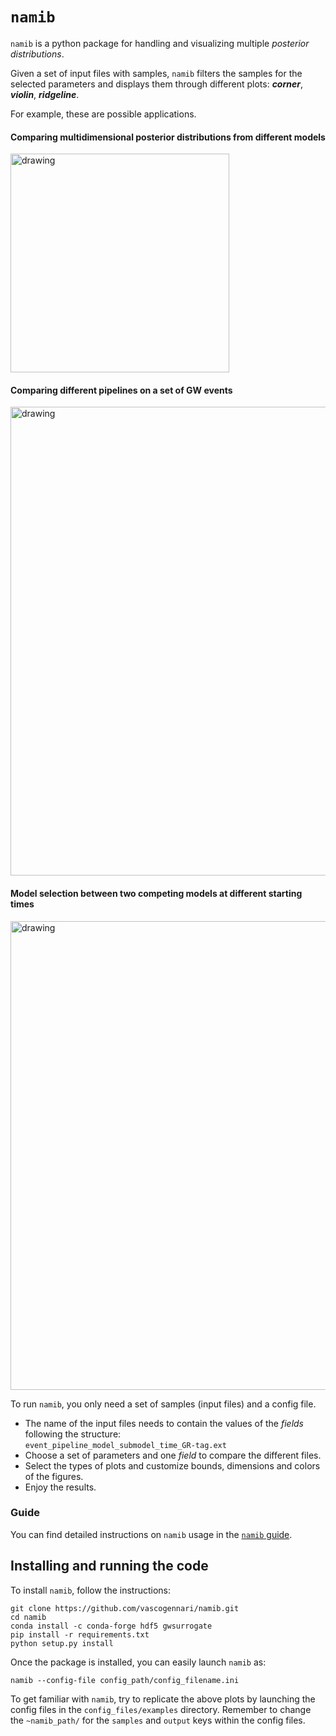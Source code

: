 # `namib`

`namib` is a python package for handling and visualizing multiple *posterior distributions*.

Given a set of input files with samples, `namib` filters the samples for the selected parameters and displays them through different plots: ***corner***, ***violin***, ***ridgeline***.

For example, these are possible applications.
#### Comparing multidimensional posterior distributions from different models
<img src="https://github.com/vascogennari/namib/assets/62053184/73deb9b2-a7a8-4ea0-adfd-df3f25d82c24" alt="drawing" width="350"/>

#### Comparing different pipelines on a set of GW events
<img src="https://github.com/vascogennari/namib/assets/62053184/0753647d-03e0-4592-bfd6-5670b8614656" alt="drawing" width="750"/>

#### Model selection between two competing models at different starting times
<img src="https://github.com/vascogennari/namib/assets/62053184/ac453ba8-150f-463e-a091-dbdc24218bd5" alt="drawing" width="750"/>

To run `namib`, you only need a set of samples (input files) and a config file.
- The name of the input files needs to contain the values of the *fields* following the structure:<br> `event_pipeline_model_submodel_time_GR-tag.ext`
- Choose a set of parameters and one *field* to compare the different files.
- Select the types of plots and customize bounds, dimensions and colors of the figures.
- Enjoy the results.

### Guide
You can find detailed instructions on `namib` usage in the [`namib` guide](https://github.com/vascogennari/namib/files/13249153/namib_guide.pdf).


## Installing and running the code
To install `namib`, follow the instructions:

    git clone https://github.com/vascogennari/namib.git
    cd namib
    conda install -c conda-forge hdf5 gwsurrogate
    pip install -r requirements.txt
    python setup.py install
    
Once the package is installed, you can easily launch `namib` as:

    namib --config-file config_path/config_filename.ini

To get familiar with `namib`, try to replicate the above plots by launching the config files in the `config_files/examples` directory. Remember to change the `~namib_path/` for the `samples` and `output` keys within the config files.
